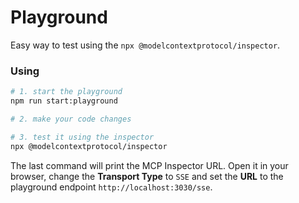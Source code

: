 # Playground

Easy way to test using the `npx @modelcontextprotocol/inspector`.

### Using

```sh
# 1. start the playground
npm run start:playground

# 2. make your code changes

# 3. test it using the inspector
npx @modelcontextprotocol/inspector
```

The last command will print the MCP Inspector URL. Open it in your browser, change the **Transport Type** to `SSE` and set the **URL** to the playground endpoint `http://localhost:3030/sse`.
